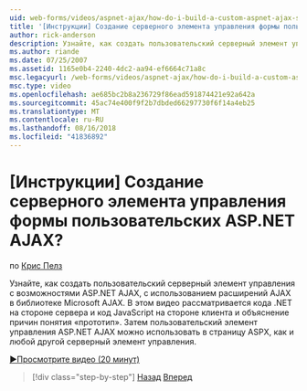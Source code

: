 ```yaml
---
uid: web-forms/videos/aspnet-ajax/how-do-i-build-a-custom-aspnet-ajax-server-control
title: '[Инструкции] Создание серверного элемента управления формы пользовательских ASP.NET AJAX? | Документы Майкрософт'
author: rick-anderson
description: Узнайте, как создать пользовательский серверный элемент управления с возможностями ASP.NET AJAX, с использованием расширений AJAX в библиотеке Microsoft AJAX. В этом видео показаны...
ms.author: riande
ms.date: 07/25/2007
ms.assetid: 1165e0b4-2240-4dc2-aa94-ef6664c71a8c
msc.legacyurl: /web-forms/videos/aspnet-ajax/how-do-i-build-a-custom-aspnet-ajax-server-control
msc.type: video
ms.openlocfilehash: ae685bc2b8a236729f86ead591874421e92a642a
ms.sourcegitcommit: 45ac74e400f9f2b7dbded66297730f6f14a4eb25
ms.translationtype: MT
ms.contentlocale: ru-RU
ms.lasthandoff: 08/16/2018
ms.locfileid: "41836892"
---
```

<a name="how-do-i-build-a-custom-aspnet-ajax-server-control"></a>[Инструкции] Создание серверного элемента управления формы пользовательских ASP.NET AJAX?
====================
по [Крис Пелз](https://twitter.com/chrispels)

Узнайте, как создать пользовательский серверный элемент управления с возможностями ASP.NET AJAX, с использованием расширений AJAX в библиотеке Microsoft AJAX. В этом видео рассматривается кода .NET на стороне сервера и код JavaScript на стороне клиента и объяснение причин понятия «прототип». Затем пользовательский элемент управления ASP.NET AJAX можно использовать в страницу ASPX, как и любой другой серверный элемент управления.

[&#9654;Просмотрите видео (20 минут)](https://channel9.msdn.com/Blogs/ASP-NET-Site-Videos/how-do-i-build-a-custom-aspnet-ajax-server-control)

> [!div class="step-by-step"]
> [Назад](how-do-i-debug-aspnet-ajax-applications-using-visual-studio-2005.md)
> [Вперед](how-do-i-use-javascript-to-refresh-an-aspnet-ajax-updatepanel.md)

